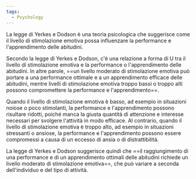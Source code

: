 ```yaml
---
tags:
  - Psychology
---
```



La legge di Yerkes e Dodson è una teoria psicologica che suggerisce come il livello di stimolazione emotiva possa influenzare la performance e l'apprendimento delle abitudini.

Secondo la legge di Yerkes e Dodson, c'è una relazione a forma di U tra il livello di stimolazione emotiva e la performance o l'apprendimento delle abitudini. In altre parole, ==un livello moderato di stimolazione emotiva può portare a una performance ottimale e a un apprendimento efficace delle abitudini, mentre livelli di stimolazione emotiva troppo bassi o troppo alti possono compromettere la performance e l'apprendimento==.

Quando il livello di stimolazione emotiva è basso, ad esempio in situazioni noiose o poco stimolanti, la performance e l'apprendimento possono risultare ridotti, poiché manca la giusta quantità di attenzione e interesse necessari per svolgere l'attività in modo efficace. Al contrario, quando il livello di stimolazione emotiva è troppo alto, ad esempio in situazioni stressanti o ansiose, la performance e l'apprendimento possono essere compromessi a causa di un eccesso di ansia o di distrattibilità.

La legge di Yerkes e Dodson suggerisce quindi che ==il raggiungimento di una performance e di un apprendimento ottimali delle abitudini richiede un livello moderato di stimolazione emotiva==, che può variare a seconda dell'individuo e del tipo di attività. 